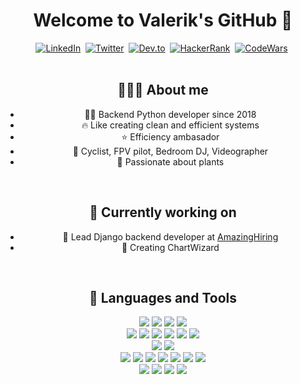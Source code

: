 <dev align="center">
  <h1 align="center">Welcome to Valerik's GitHub 👋</h1>
  <div align="center">
    <a href="https://www.linkedin.com/in/valery-bychkov-61b919124/"><img src="https://img.shields.io/badge/LinkedIn-0077B5?style=for-the-badge&logo=linkedin&logoColor=white" alt="LinkedIn" /></a>&nbsp;
    <a href="https://twitter.com/tweet_by_nobody"><img src="https://img.shields.io/badge/Twitter-1DA1F2?style=for-the-badge&logo=twitter&logoColor=white" alt="Twitter" /></a>&nbsp;
    <a href="https://dev.to/made_by_nobody"><img src="https://img.shields.io/badge/dev.to-0A0A0A?style=for-the-badge&logo=dev.to&logoColor=white" alt="Dev.to" /></a>&nbsp;
    <a href="https://hackerrank.com/mrNoBoDy1042"><img src="https://img.shields.io/badge/-Hackerrank-2EC866?style=for-the-badge&logo=HackerRank&logoColor=white" alt="HackerRank" /></a>&nbsp;
    <a href="https://www.codewars.com/users/made_by_nobody"><img src="https://img.shields.io/badge/Codewars-B1361E?style=for-the-badge&logo=Codewars&logoColor=white" alt="CodeWars" /></a>&nbsp;
  </div>
  <br>
  <h2 align="center">👨🏻‍💻 About me</h2>
  <ul>
    <li> 🙋🏻 Backend Python developer since 2018</li>
    <li> 🔥 Like creating clean and efficient systems</li>
    <li> ⭐ Efficiency ambasador</li>
    <li> 🚀 Cyclist, FPV pilot, Bedroom DJ, Videographer </li>
    <li> 🌱 Passionate about plants </li>
  </ul>
  <br>
  <h2 align="center"> 💼 Currently working on</h3>
  <ul>
    <li> 🔎 Lead Django backend developer at <a href="https://amazinghiring.com/">AmazingHiring</a></li>
    <li> 🧙 Creating ChartWizard</li>
  </ul>
  <br>
  <h2 align="center"> 🧰 Languages and Tools</h2>
  <div align="center">
    <img src="https://img.shields.io/badge/Python-3776AB?style=for-the-badge&logo=python&logoColor=white" />
    <img src="https://img.shields.io/badge/Django-092E20?style=for-the-badge&logo=django&logoColor=white" />
    <img src="https://img.shields.io/badge/FastApi-009485?style=for-the-badge&logo=fastapi&logoColor=white" />
    <img src="https://img.shields.io/badge/AIOHTTP-2B579A?style=for-the-badge&logo=AIOHTTP&logoColor=white" />
    <br>
    <img src="https://img.shields.io/badge/NGINX-009639?style=for-the-badge&logo=nginx&logoColor=white" />
    <img src="https://img.shields.io/badge/Gunicorn-499848?style=for-the-badge&logo=gunicorn&logoColor=white" />
    <img src="https://img.shields.io/badge/RabbitMQ-FF6600?style=for-the-badge&logo=rabbitmq&logoColor=white" />
    <img src="https://img.shields.io/badge/Celery-37814A?style=for-the-badge&logo=celery&logoColor=white" />
    <img src="https://img.shields.io/badge/Jupyter-F37626?style=for-the-badge&logo=jupyter&logoColor=white" />
    <img src="https://img.shields.io/badge/Pandas-150458?style=for-the-badge&logo=pandas&logoColor=white" />
    <br>
    <img src="https://img.shields.io/badge/PostgreSQL-316192?style=for-the-badge&logo=postgresql&logoColor=white" />
    <img src="https://img.shields.io/badge/Metabase-509EE3?style=for-the-badge&logo=metabase&logoColor=white" />
    <br>
    <img src="https://img.shields.io/badge/Jenkins-D24939?style=for-the-badge&logo=jenkins&logoColor=white" />
    <img src="https://img.shields.io/badge/CircleCI-343434?style=for-the-badge&logo=circleci&logoColor=white" />
    <img src="https://img.shields.io/badge/Sentry-362D59?style=for-the-badge&logo=sentry&logoColor=white" />
    <img src="https://img.shields.io/badge/GitHub-181717?style=for-the-badge&logo=github&logoColor=white" />
    <img src="https://img.shields.io/badge/Jira-0052CC?style=for-the-badge&logo=jira&logoColor=white" />
    <img src="https://img.shields.io/badge/Slack-4A154B?style=for-the-badge&logo=slack&logoColor=white" />
    <img src="https://img.shields.io/badge/Notion-000000?style=for-the-badge&logo=notion&logoColor=white" />
    <br>
    <img src="https://img.shields.io/badge/macOS-000000?style=for-the-badge&logo=macos&logoColor=white" />
    <img src="https://img.shields.io/badge/VSCode-007ACC?style=for-the-badge&logo=visualstudiocode&logoColor=white" />
    <img src="https://img.shields.io/badge/Iterm-000000?style=for-the-badge&logo=iterm2&logoColor=white" />
    <img src="https://img.shields.io/badge/Git-F05032?style=for-the-badge&logo=git&logoColor=white" />
  </div>
  
  
</div>
